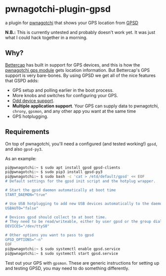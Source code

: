 # pwnagotchi-plugin-gpsd
a plugin for [pwnagotchi](pwnagotchi.ai) that shows your GPS location from [GPSD](https://gpsd.gitlab.io/gpsd/index.html)

**N.B.:** This is currently untested and probably doesn't work yet. It was just what I could hack together in a morning.

## Why?
[Bettercap](https://www.bettercap.org/modules/utils/gps/) has built in support for GPS devices, and this is how the [pwnagotchi gps module](https://github.com/evilsocket/pwnagotchi/blob/master/pwnagotchi/plugins/default/gps.py) gets location information. But Bettercap's GPS support is very bare-bones. By using GPSD we get all of the nice features that GSPD adds:
* GPS setup and polling earlier in the boot process.
* More knobs and switches for configuring your GPS.
* [Odd device support](https://gpsd.gitlab.io/gpsd/hardware.html).
* **Multiple application support**. Your GPS can supply data to pwnagotchi, `chrony`, `gpsmon`, and any other app you want at the same time
* GPS hotplugging.

## Requirements
On top of pwnagotchi, you'll need a configured (and tested working!) `gpsd`, and also `gpsd-py3`.

As an example:
```bash
pi@pwnagotchi:~ $ sudo apt install gpsd gpsd-clients
pi@pwnagotchi:~ $ sudo pip3 install gpsd-py3
pi@pwnagotchi:~ $ sudo bash -c 'cat > /etd/default/gpsd' << EOF
# Default settings for the gpsd init script and the hotplug wrapper.

# Start the gpsd daemon automatically at boot time
START_DAEMON="true"

# Use USB hotplugging to add new USB devices automatically to the daemon
USBAUTO="false"

# Devices gpsd should collect to at boot time.
# They need to be read/writeable, either by user gpsd or the group dialout.
DEVICES="/dev/ttyS0"

# Other options you want to pass to gpsd
GPSD_OPTIONS="-n"
EOF
pi@pwnagotchi:~ $ sudo systemctl enable gpsd.service
pi@pwnagotchi:~ $ sudo systemctl start gpsd.service
```

Test out your GPS with `gpsmon`. These are generic instructions for setting up and testing GPSD, you may need to do something differently.
